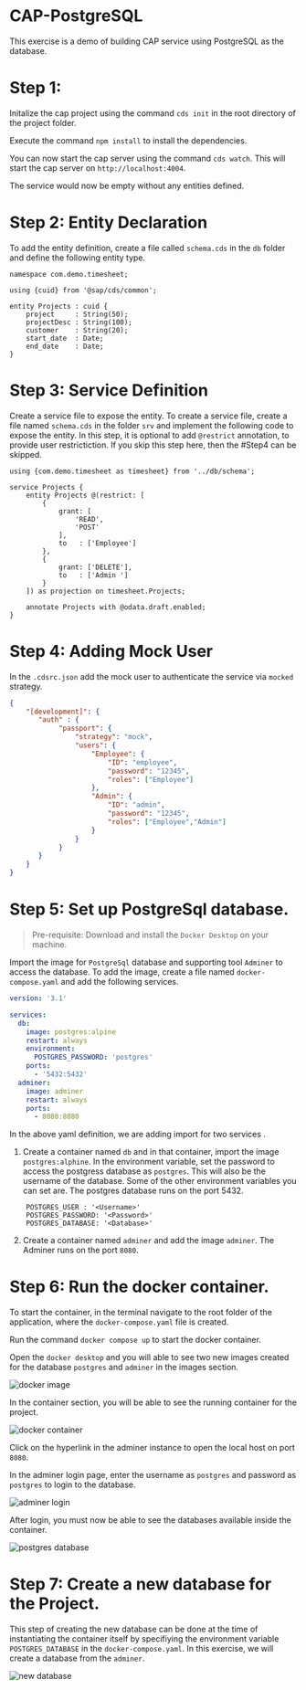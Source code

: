 # CAP-PostgreSQL 

This exercise is a demo of building CAP service using PostgreSQL as the database. 

# Step 1: 

Initalize the cap project using the command `cds init` in the root directory of the project folder. 

Execute the command `npm install` to install the dependencies. 

You can now start the cap server using the command `cds watch`. This will start the cap server on `http://localhost:4004`. 

The service would now be empty without any entities defined. 


# Step 2: Entity Declaration

To add the entity definition, create a file called `schema.cds` in the `db` folder and define the following entity type. 

```cds
namespace com.demo.timesheet;

using {cuid} from '@sap/cds/common';

entity Projects : cuid {
    project     : String(50);
    projectDesc : String(100);
    customer    : String(20);
    start_date  : Date;
    end_date    : Date;
}

```

# Step 3: Service Definition

Create a service file to expose the entity. To create a service file, create a file named `schema.cds` in the folder `srv` and implement the following code to expose the entity.
In this step, it is optional to add `@restrict` annotation, to provide user restrictiction. If you skip this step here, then the #Step4 can be skipped.  

```cds
using {com.demo.timesheet as timesheet} from '../db/schema';

service Projects {
    entity Projects @(restrict: [
        {
            grant: [
                'READ',
                'POST'
            ],
            to   : ['Employee']
        },
        {
            grant: ['DELETE'],
            to   : ['Admin ']
        }
    ]) as projection on timesheet.Projects;

    annotate Projects with @odata.draft.enabled;
}
```

# Step 4: Adding Mock User

In the `.cdsrc.json` add the mock user to authenticate the service via `mocked` strategy. 

```json
{
    "[development]": {
       "auth" : {
            "passport": {
                "strategy": "mock",
                "users": {
                    "Employee": {
                        "ID": "employee",
                        "password": "12345",
                        "roles": ["Employee"]
                    },
                    "Admin": {
                        "ID": "admin",
                        "password": "12345",
                        "roles": ["Employee","Admin"]
                    }
                }
            }   
       } 
    }
}

```

# Step 5: Set up PostgreSql database. 

> Pre-requisite: Download and install the `Docker Desktop` on your machine. 

Import the image for `PostgreSql` database and supporting tool `Adminer` to access the database. 
To add the image, create a file named `docker-compose.yaml` and add the following services. 

```yml
version: '3.1'

services:
  db:
    image: postgres:alpine
    restart: always
    environment:
      POSTGRES_PASSWORD: 'postgres'
    ports:
      - '5432:5432'
  adminer:
    image: adminer
    restart: always
    ports:
      - 8080:8080
```

In the above yaml definition, we are adding import for two services . 

1. Create a container named `db` and in that container, import the image `postgres:alphine`. In the environment variable, set the password to access the postgress database as `postgres`. 
This will also be the username of the database. Some of the other environment variables you can set are. The postgres database runs on the port 5432. 

```env
    POSTGRES_USER : '<Username>'
    POSTGRES_PASSWORD: '<Password>'
    POSTGRES_DATABASE: '<Database>'
```

2. Create a container named `adminer` and add the image `adminer`. The Adminer runs on the port `8080`.


# Step 6: Run the docker container. 

To start the container, in the terminal navigate to the root folder of the application, where the `docker-compose.yaml` file is created. 

Run the command `docker compose up` to start the docker container. 

Open the `docker desktop` and you will able to see two new images created for the database `postgres` and `adminer` in the images section. 

![docker image](./assets/images/docker-image.png)

In the container section, you will be able to see the running container for the project. 

![docker container](./assets/images/docker-container.png)

Click on the hyperlink in the adminer instance to open the local host on port `8080`. 

In the adminer login page, enter the username as `postgres` and password as `postgres` to login to the database. 

![adminer login](./assets/images/adminer_login.png)

After login, you must now be able to see the databases available inside the container.

![postgres database](./assets/images/postgres_db.png)


# Step 7: Create a new database for the Project. 

This step of creating the new database can be done at the time of instantiating the container itself by specifiying the environment variable `POSTGRES_DATABASE` in the `docker-compose.yaml`.
In this exercise, we will create a database from the `adminer`. 

![new database](./assets/images/New%20Project.gif)